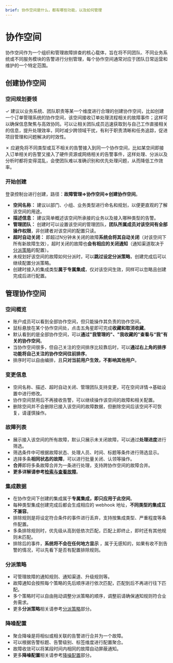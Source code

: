 ```yaml
---
brief: 协作空间是什么，都有哪些功能，以及如何管理
---
```


# 协作空间

协作空间作为一个组织和管理故障排查的核心载体，旨在将不同团队、不同业务系统或不同服务模块的告警进行分别管理，每个协作空间通常对应于团队日常运营和维护的一个特定范围。

## 创建协作空间

### 空间规划要领

&check;  建议以业务系统、团队职责等某一个维度进行合理的创建协作空间，比如创建一个订单管理系统的协作空间，该空间接收订单处理流程相关的故障事件；这样可以确保信息聚焦与高效协同。可以让相关团队成员迅速获取到与自己工作直接相关的信息，提升处理效率，同时减少跨领域干扰，有利于职责清晰和任务追踪，促进项目管理和问题解决的时效性。

&cross; 应避免将不同类型或互不相关的告警接入到同一个协作空间，比如某空间即接入订单相关的告警又接入了硬件资源或网络相关的告警事件，这样处理、分派以及分析时都将变得混乱，会使团队难以准确识别和优先处理问题，从而降低工作效率。

### 开始创建
登录控制台进行创建，路径：**故障管理=>协作空间=>创建协作空间**。

- **空间名称：** 建议以部门、小组、业务类型进行命名和规划，以便更直观的了解该空间的用途。
- **描述信息：** 建议简单概述该空间所承接的业务以及接入哪种类型的告警。
- **管理团队：** 创建时可以设置该空间的管理团队，**团队所属成员对该空间有全部操作权限**，非创建者对该空间的配置只读。
- **超时自动关闭：** 即超过N分钟未关闭的故障**系统会将其自动关闭**（对该空间下所有新故障生效），超时关闭的故障也**会有相应的关闭通知**（通知渠道取决于[分派策略](/conf/escalate_rule_settings)的配置）。
- 未规划好该空间的故障如何分派时，可以**跳过设定分派策略**，创建完成后可以继续配置分派策略。
- 创建时接入的集成类型**属于专属集成**，仅对该空间生效，同样可以忽略且创建完成后进行配置。

## 管理协作空间
### 空间概览
- 账户成员可以看到全部协作空间，但只能操作其负责的协作空间。
- 鼠标悬放在某个协作空间处，点击五角星即可完成**收藏和取消收藏**。
- 默认看到的是全部协作空间，可以**通过"我管理的"、"我收藏的"查看与“我”有关的协作空间**。
- 当协作空间很多，但自己关注的空间排序比较靠后时，可以**通过右上角的排序功能将自己关注的协作空间往前排序**。
- 排序时可以自由编排，且**只对当前用户生效，不影响其他用户**。

### 变更信息
- 空间名称、描述、超时自动关闭、管理团队支持变更，可在空间详情->基础设置中进行修改。
- 协作空间禁用后不再接收告警，可以继续操作该空间的故障和相关配置。
- 删除空间并不会删除已接入该空间的故障数据，但删除空间后该空间不可恢复，请谨慎操作。

### 故障列表
- 展示接入该空间的所有故障，默认只展示未关闭故障，可以通过**处理进度**进行筛选。
- 筛选条件中可根据故障状态、处理人员、时间、标题等条件进行筛选显示。
- 选择多条**相同状态的故障**，可以进行批量关闭、认领等操作。
- **合并**即将多条故障合并为一条进行处理，支持跨协作空间的故障合并。
- **更多详解请参考[检索与查看故障](/alter/view_incidents)**。

### 集成数据
- 在协作空间下创建的集成属于**专属集成，即只应用于此空间**。
- 每种类型集成创建完成后都会生成相应的 webhook 地址，**不同类型的集成互不兼容**。
- 排除规则是将设定符合条件的事件进行丢弃，支持按集成类型、严重程度等条件配置。
- 多条排除规则时，优先级从高到低依次匹配，匹配上即终止，即时还有其他规则未匹配。
- 排除后的事件，**系统将不会在任何地方显示** ，属于无感知的，如果有收不到告警的情况，可以先看下是否有配置排除规则。

### 分派策略
- 可管理故障的通知规则、通知渠道、升级规则等。
- 故障通知会按照每个策略的先后顺序进行依次匹配，匹配到后不再进行往下匹配。
- 多个策略时可以自由拖动调整分派策略的顺序，调整前请确保通知规则符合业务需求。
- 更多**分派策略**相关请参考[分派策略](/conf/escalate_rule_settings)部分。

### 降噪配置
- 聚合降噪是将相似或相关联的告警进行合并为一个故障。
- 可以根据告警标题、告警级别、标签维度进行配置聚合。
- 故障收敛可以将某段时间内相同的故障自动屏蔽通知。
- 更多**降噪配置**相关请参考[降噪配置](/conf/noise_reduction_settings)部分。